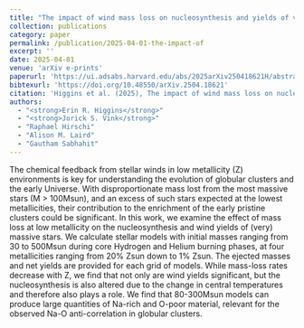 ```yaml
---
title: "The impact of wind mass loss on nucleosynthesis and yields of very massive stars at low metallicity"
collection: publications
category: paper
permalink: /publication/2025-04-01-the-impact-of
excerpt: ''
date: 2025-04-01
venue: 'arXiv e-prints'
paperurl: 'https://ui.adsabs.harvard.edu/abs/2025arXiv250418621H/abstract'
bibtexurl: 'https://doi.org/10.48550/arXiv.2504.18621'
citation: 'Higgins et al. (2025), The impact of wind mass loss on nucleosynthesis and yields of very massive stars at low metallicity, arXiv e-prints'
authors:
  - "<strong>Erin R. Higgins</strong>"
  - "<strong>Jorick S. Vink</strong>"
  - "Raphael Hirschi"
  - "Alison M. Laird"
  - "Gautham Sabhahit"
---
```

The chemical feedback from stellar winds in low metallicity (Z) environments is key for understanding the evolution of globular clusters and the early Universe. With disproportionate mass lost from the most massive stars (M &gt; 100Msun), and an excess of such stars expected at the lowest metallicities, their contribution to the enrichment of the early pristine clusters could be significant. In this work, we examine the effect of mass loss at low metallicity on the nucleosynthesis and wind yields of (very) massive stars. We calculate stellar models with initial masses ranging from 30 to 500Msun during core Hydrogen and Helium burning phases, at four metallicities ranging from 20% Zsun down to 1% Zsun. The ejected masses and net yields are provided for each grid of models. While mass-loss rates decrease with Z, we find that not only are wind yields significant, but the nucleosynthesis is also altered due to the change in central temperatures and therefore also plays a role. We find that 80-300Msun models can produce large quantities of Na-rich and O-poor material, relevant for the observed Na-O anti-correlation in globular clusters.

